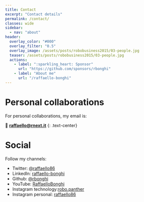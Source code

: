 ```yaml
---
title: Contact
excerpt: "Contact details"
permalink: /contact/
classes: wide
sidebar:
  - nav: "about"
header:
  overlay_color: "#000"
  overlay_filter: "0.5"
  overlay_image: /assets/posts/robobusiness2015/03-people.jpg
  teaser: /assets/posts/robobusiness2015/03-people.jpg
  actions:
    - label: ":sparkling_heart: Sponsor"
      url: "https://github.com/sponsors/rbonghi"
    - label: "About me"
      url: "/raffaello-bonghi"
---
```


# Personal collaborations

For personal collaborations, my email is:

📧 [**raffaello@rnext.it**](mailto:raffaello@rnext.it)
{: .text-center}

# Social

Follow my channels:
* Twitter: [@raffaello86](https://twitter.com/raffaello86)
* LinkedIn: [raffaello-bonghi](https://www.linkedin.com/in/raffaello-bonghi/)
* Github: [@rbonghi](https://github.com/rbonghi)
* YouTube: [RaffaelloBonghi](https://www.youtube.com/RaffaelloBonghi)
* Instagram technology:[robo.panther](https://instagram.com/robo.panther)
* Instagram personal: [raffaello86](https://instagram.com/raffaello86)
